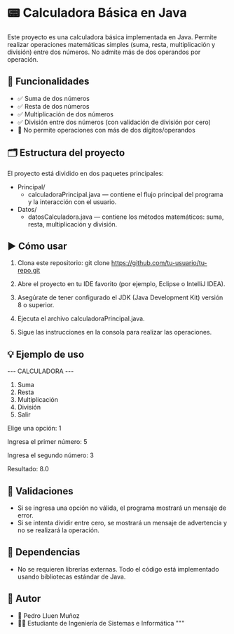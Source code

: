# 📟 Calculadora Básica en Java

Este proyecto es una calculadora básica implementada en Java. Permite realizar operaciones matemáticas simples (suma, resta, multiplicación y división) entre dos números. No admite más de dos operandos por operación.

## 🧮 Funcionalidades

- ✅ Suma de dos números
- ✅ Resta de dos números
- ✅ Multiplicación de dos números
- ✅ División entre dos números (con validación de división por cero)
- 🚫 No permite operaciones con más de dos dígitos/operandos

## 🗂️ Estructura del proyecto

El proyecto está dividido en dos paquetes principales:

- Principal/
  - calculadoraPrincipal.java — contiene el flujo principal del programa y la interacción con el usuario.
- Datos/
  - datosCalculadora.java — contiene los métodos matemáticos: suma, resta, multiplicación y división.

## ▶️ Cómo usar

1. Clona este repositorio:
   git clone https://github.com/tu-usuario/tu-repo.git

2. Abre el proyecto en tu IDE favorito (por ejemplo, Eclipse o IntelliJ IDEA).

3. Asegúrate de tener configurado el JDK (Java Development Kit) versión 8 o superior.

4. Ejecuta el archivo calculadoraPrincipal.java.

5. Sigue las instrucciones en la consola para realizar las operaciones.

## 💡 Ejemplo de uso

--- CALCULADORA ---
1. Suma
2. Resta
3. Multiplicación
4. División
0. Salir

Elige una opción: 1

Ingresa el primer número: 5

Ingresa el segundo número: 3

Resultado: 8.0


## 🛑 Validaciones

- Si se ingresa una opción no válida, el programa mostrará un mensaje de error.
- Si se intenta dividir entre cero, se mostrará un mensaje de advertencia y no se realizará la operación.

## 📁 Dependencias

- No se requieren librerías externas. Todo el código está implementado usando bibliotecas estándar de Java.

## 📌 Autor

- 👤 Pedro Lluen Muñoz  
- 🧑‍🎓 Estudiante de Ingeniería de Sistemas e Informática
"""
